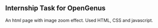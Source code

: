 ## Internship Task for OpenGenus

An html page with image zoom effect.
Used HTML, CSS and javascript.
